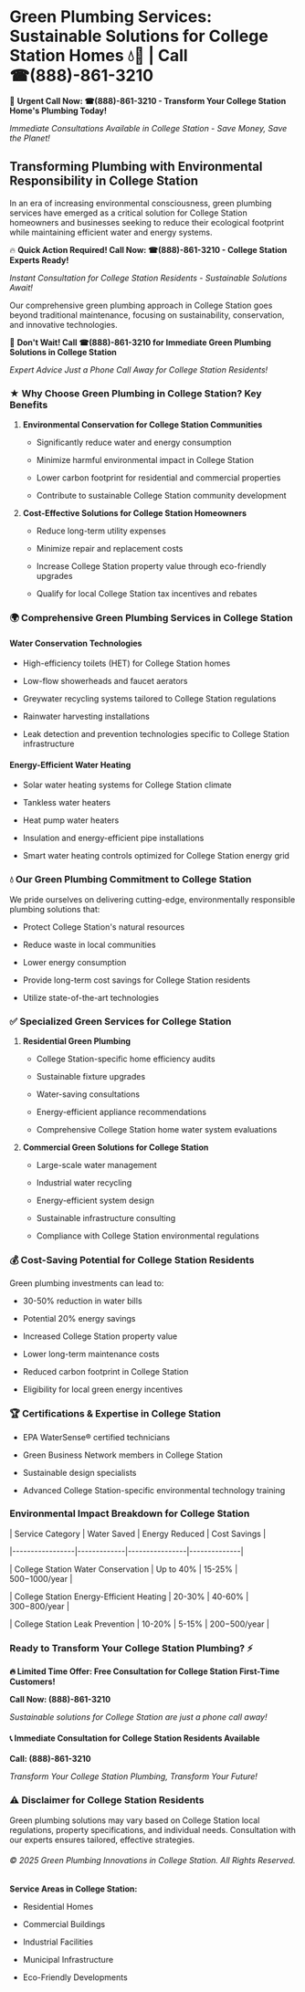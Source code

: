 # Green Plumbing Services: Sustainable Solutions for College Station Homes 💧🌿 | Call ☎(888)-861-3210

🚨 **Urgent Call Now: ☎(888)-861-3210 - Transform Your College Station Home's Plumbing Today!**
*Immediate Consultations Available in College Station - Save Money, Save the Planet!*

## Transforming Plumbing with Environmental Responsibility in College Station

In an era of increasing environmental consciousness, green plumbing services have emerged as a critical solution for College Station homeowners and businesses seeking to reduce their ecological footprint while maintaining efficient water and energy systems. 

🔥 **Quick Action Required! Call Now: ☎(888)-861-3210 - College Station Experts Ready!**
*Instant Consultation for College Station Residents - Sustainable Solutions Await!*

Our comprehensive green plumbing approach in College Station goes beyond traditional maintenance, focusing on sustainability, conservation, and innovative technologies.

🚨 **Don't Wait! Call ☎(888)-861-3210 for Immediate Green Plumbing Solutions in College Station**
*Expert Advice Just a Phone Call Away for College Station Residents!*

### ★ Why Choose Green Plumbing in College Station? Key Benefits

1. **Environmental Conservation for College Station Communities** 
   - Significantly reduce water and energy consumption
   - Minimize harmful environmental impact in College Station
   - Lower carbon footprint for residential and commercial properties
   - Contribute to sustainable College Station community development

2. **Cost-Effective Solutions for College Station Homeowners** 
   - Reduce long-term utility expenses
   - Minimize repair and replacement costs
   - Increase College Station property value through eco-friendly upgrades
   - Qualify for local College Station tax incentives and rebates

### 🌍 Comprehensive Green Plumbing Services in College Station

#### Water Conservation Technologies
- High-efficiency toilets (HET) for College Station homes
- Low-flow showerheads and faucet aerators
- Greywater recycling systems tailored to College Station regulations
- Rainwater harvesting installations
- Leak detection and prevention technologies specific to College Station infrastructure

#### Energy-Efficient Water Heating
- Solar water heating systems for College Station climate
- Tankless water heaters
- Heat pump water heaters
- Insulation and energy-efficient pipe installations
- Smart water heating controls optimized for College Station energy grid

### 💧 Our Green Plumbing Commitment to College Station

We pride ourselves on delivering cutting-edge, environmentally responsible plumbing solutions that:
- Protect College Station's natural resources
- Reduce waste in local communities
- Lower energy consumption
- Provide long-term cost savings for College Station residents
- Utilize state-of-the-art technologies

### ✅ Specialized Green Services for College Station

1. **Residential Green Plumbing**
   - College Station-specific home efficiency audits
   - Sustainable fixture upgrades
   - Water-saving consultations
   - Energy-efficient appliance recommendations
   - Comprehensive College Station home water system evaluations

2. **Commercial Green Solutions for College Station**
   - Large-scale water management
   - Industrial water recycling
   - Energy-efficient system design
   - Sustainable infrastructure consulting
   - Compliance with College Station environmental regulations

### 💰 Cost-Saving Potential for College Station Residents

Green plumbing investments can lead to:
- 30-50% reduction in water bills
- Potential 20% energy savings
- Increased College Station property value
- Lower long-term maintenance costs
- Reduced carbon footprint in College Station
- Eligibility for local green energy incentives

### 🏆 Certifications & Expertise in College Station

- EPA WaterSense® certified technicians
- Green Business Network members in College Station
- Sustainable design specialists
- Advanced College Station-specific environmental technology training

### Environmental Impact Breakdown for College Station

| Service Category | Water Saved | Energy Reduced | Cost Savings |
|-----------------|-------------|----------------|--------------|
| College Station Water Conservation | Up to 40% | 15-25% | $500-$1000/year |
| College Station Energy-Efficient Heating | 20-30% | 40-60% | $300-$800/year |
| College Station Leak Prevention | 10-20% | 5-15% | $200-$500/year |

### Ready to Transform Your College Station Plumbing? ⚡

**🔥 Limited Time Offer: Free Consultation for College Station First-Time Customers!**

**Call Now: (888)-861-3210**
*Sustainable solutions for College Station are just a phone call away!*

#### 📞 Immediate Consultation for College Station Residents Available

**Call: (888)-861-3210**
*Transform Your College Station Plumbing, Transform Your Future!*

### ⚠️ Disclaimer for College Station Residents

Green plumbing solutions may vary based on College Station local regulations, property specifications, and individual needs. Consultation with our experts ensures tailored, effective strategies.

###### © 2025 Green Plumbing Innovations in College Station. All Rights Reserved.

**Service Areas in College Station:** 
- Residential Homes
- Commercial Buildings
- Industrial Facilities
- Municipal Infrastructure
- Eco-Friendly Developments